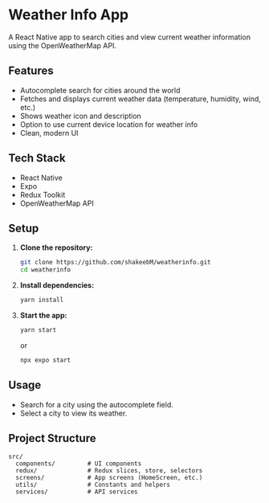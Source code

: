 # Weather Info App

A React Native app to search cities and view current weather information using the OpenWeatherMap API.

## Features

- Autocomplete search for cities around the world
- Fetches and displays current weather data (temperature, humidity, wind, etc.)
- Shows weather icon and description
- Option to use current device location for weather info
- Clean, modern UI

## Tech Stack

- React Native
- Expo
- Redux Toolkit
- OpenWeatherMap API

## Setup

1. **Clone the repository:**
   ```sh
   git clone https://github.com/shakeebM/weatherinfo.git
   cd weatherinfo
   ```

2. **Install dependencies:**
   ```sh
   yarn install
   ```
3. **Start the app:**
   ```sh
   yarn start
   ```
   or
   ```sh
   npx expo start
   ```

## Usage

- Search for a city using the autocomplete field.
- Select a city to view its weather.

## Project Structure

```
src/
  components/         # UI components
  redux/              # Redux slices, store, selectors
  screens/            # App screens (HomeScreen, etc.)
  utils/              # Constants and helpers
  services/           # API services
```

